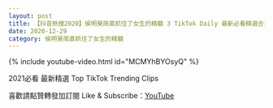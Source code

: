 ```yaml
---
layout: post
title: 【抖音熱搜2020】侯明昊简直抓住了女生的精髓 3 TikTok Daily 最新必看精選合集2020 12 29
date: 2020-12-29
category: 侯明昊简直抓住了女生的精髓
---
```


{% include youtube-video.html id="MCMYhBYOsyQ" %}

2021必看 最新精選 Top TikTok Trending Clips

喜歡請點贊轉發加訂閱 Like & Subscribe：[YouTube](https://www.youtube.com/channel/UCAoR7VcanIPd04uEq_GIylA/videos)

